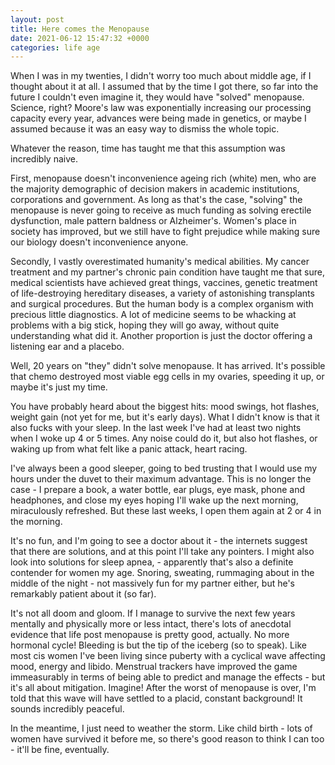 ```yaml
---
layout: post
title: Here comes the Menopause 
date: 2021-06-12 15:47:32 +0000
categories: life age
---
```

When I was in my twenties, I didn't worry too much about middle age, if I thought about it at all. I assumed that by the time I got there, so far into the future I couldn't even imagine it, they would have "solved" menopause. Science, right? Moore's law was exponentially increasing our processing capacity every year, advances were being made in genetics, or maybe I assumed because it was an easy way to dismiss the whole topic.

Whatever the reason, time has taught me that this assumption was incredibly naive.

First, menopause doesn't inconvenience ageing rich (white) men, who are the majority demographic of decision makers in academic institutions, corporations and government. As long as that's the case, "solving" the menopause is never going to receive as much funding as solving erectile dysfunction, male pattern baldness or Alzheimer's. Women's place in society has improved, but we still have to fight prejudice while making sure our biology doesn't inconvenience anyone.

Secondly, I vastly overestimated humanity's medical abilities. My cancer treatment and my partner's chronic pain condition have taught me that sure, medical scientists have achieved great things, vaccines, genetic treatment of life-destroying hereditary diseases, a variety of astonishing transplants and surgical procedures. But the human body is a complex organism with precious little diagnostics. A lot of medicine seems to be whacking at problems with a big stick, hoping they will go away, without quite understanding what did it. Another proportion is just the doctor offering a listening ear and a placebo.

Well, 20 years on "they" didn't solve menopause. It has arrived. It's possible that chemo destroyed most viable egg cells in my ovaries, speeding it up, or maybe it's just my time.

You have probably heard about the biggest hits: mood swings, hot flashes, weight gain (not yet for me, but it's early days). What I didn't know is that it also fucks with your sleep.  In the last week I've had at least two nights when I woke up 4 or 5 times. Any noise could do it, but also hot flashes, or waking up from what felt like a panic attack, heart racing.

I've always been a good sleeper, going to bed trusting that I would use my hours under the duvet to their maximum advantage. This is no longer the case - I prepare a book, a water bottle, ear plugs, eye mask, phone and headphones, and close my eyes hoping I'll wake up the next morning, miraculously refreshed. But these last weeks, I open them again at 2 or 4 in the morning.

It's no fun, and I'm going to see a doctor about it - the internets suggest that there are solutions, and at this point I'll take any pointers. I might also look into solutions for sleep apnea, - apparently that's also a definite contender for women my age. Snoring, sweating, rummaging about in the middle of the night - not massively fun for my partner either, but he's remarkably patient about it (so far).

It's not all doom and gloom. If I manage to survive the next few years mentally and physically more or less intact, there's lots of anecdotal evidence that life post menopause is pretty good, actually. No more hormonal cycle! Bleeding is but the tip of the iceberg (so to speak). Like most cis women I've been living since puberty with a cyclical wave affecting mood, energy and libido.  Menstrual trackers have improved the game immeasurably in terms of being able to predict and manage the effects - but it's all about mitigation. Imagine! After the worst of menopause is over, I'm told that this wave will have settled to a placid, constant background! It sounds incredibly peaceful.

In the meantime, I just need to weather the storm. Like child birth - lots of women have survived it before me, so there's good reason to think I can too - it'll be fine, eventually.
